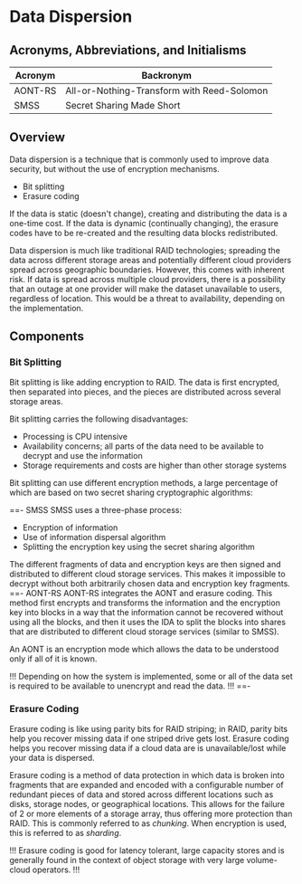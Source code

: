 # Data Dispersion

## Acronyms, Abbreviations, and Initialisms

| Acronym | Backronym |
| - | - |
| AONT-RS | All-or-Nothing-Transform with Reed-Solomon |
| SMSS | Secret Sharing Made Short |

## Overview

Data dispersion is a technique that is commonly used to improve data security, but without the use of encryption mechanisms.

- Bit splitting
- Erasure coding

If the data is static (doesn't change), creating and distributing the data is a one-time cost. If the data is dynamic (continually changing), the erasure codes have to be re-created and the resulting data blocks redistributed.

Data dispersion is much like traditional RAID technologies; spreading the data across different storage areas and potentially different cloud providers spread across geographic boundaries. However, this comes with inherent risk. If data is spread across multiple cloud providers, there is a possibility that an outage at one provider will make the dataset unavailable to users, regardless of location. This would be a threat to availability, depending on the implementation.

## Components

### Bit Splitting

Bit splitting is like adding encryption to RAID. The data is first encrypted, then separated into pieces, and the pieces are distributed across several storage areas.

Bit splitting carries the following disadvantages:

- Processing is CPU intensive
- Availability concerns; all parts of the data need to be available to decrypt and use the information
- Storage requirements and costs are higher than other storage systems

Bit splitting can use different encryption methods, a large percentage of which are based on two secret sharing cryptographic algorithms:

==- SMSS
SMSS uses a three-phase process:

- Encryption of information
- Use of information dispersal algorithm
- Splitting the encryption key using the secret sharing algorithm

The different fragments of data and encryption keys are then signed and distributed to different cloud storage services. This makes it impossible to decrypt without both arbitrarily chosen data and encryption key fragments.
==- AONT-RS
AONT-RS integrates the AONT and erasure coding. This method first encrypts and transforms the information and the encryption key into blocks in a way that the information cannot be recovered without using all the blocks, and then it uses the IDA to split the blocks into shares that are distributed to different cloud storage services (similar to SMSS).

An AONT is an encryption mode which allows the data to be understood only if all of it is known.

!!!
Depending on how the system is implemented, some or all of the data set is required to be available to unencrypt and read the data.
!!!
==-

### Erasure Coding

Erasure coding is like using parity bits for RAID striping; in RAID, parity bits help you recover missing data if one striped drive gets lost. Erasure coding helps you recover missing data if a cloud data are is unavailable/lost while your data is dispersed.

Erasure coding is a method of data protection in which data is broken into fragments that are expanded and encoded with a configurable number of redundant pieces of data and stored across different locations such as disks, storage nodes, or geographical locations. This allows for the failure of 2 or more elements of a storage array, thus offering more protection than RAID. This is commonly referred to as *chunking*. When encryption is used, this is referred to as *sharding*.

!!!
Erasure coding is good for latency tolerant, large capacity stores and is generally found in the context of object storage with very large volume-cloud operators.
!!!
